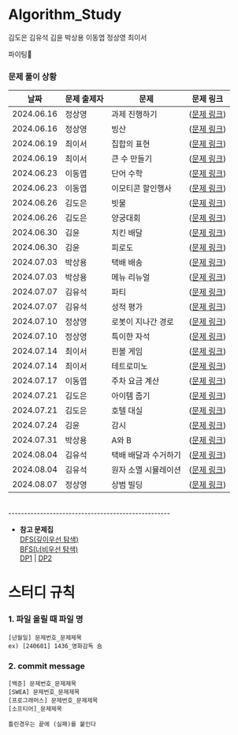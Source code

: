 # Algorithm_Study
김도은 김유석 김윤 박상용 이동엽 정상영 최이서

파이팅🍕

### 문제 풀이 상황
| 날짜 | 문제 출제자 | 문제 | 문제 링크 | 
|--------|------|-------|-------|
| 2024.06.16 | 정상영 | 과제 진행하기 | ([문제 링크](https://school.programmers.co.kr/learn/courses/30/lessons/176962)) | 
| 2024.06.16 | 정상영 | 빙산 | ([문제 링크](https://www.acmicpc.net/problem/2573)) |
| 2024.06.19 | 최이서 | 집합의 표현 | ([문제 링크](https://www.acmicpc.net/problem/1717)) |
| 2024.06.19 | 최이서 | 큰 수 만들기 | ([문제 링크](https://school.programmers.co.kr/learn/courses/30/lessons/42883)) |
| 2024.06.23 | 이동엽 | 단어 수학 | ([문제 링크](https://www.acmicpc.net/problem/1339)) |
| 2024.06.23 | 이동엽 | 이모티콘 할인행사 | ([문제 링크](https://school.programmers.co.kr/learn/courses/30/lessons/150368)) |
| 2024.06.26 | 김도은 | 빗물 | ([문제 링크](https://www.acmicpc.net/problem/14719)) |
| 2024.06.26 | 김도은 | 양궁대회 | ([문제 링크](https://school.programmers.co.kr/learn/courses/30/lessons/92342)) |
| 2024.06.30 | 김윤 | 치킨 배달 | ([문제 링크](https://www.acmicpc.net/problem/15686)) |
| 2024.06.30 | 김윤 | 피로도 | ([문제 링크](https://school.programmers.co.kr/learn/courses/30/lessons/87946)) |
| 2024.07.03 | 박상용 | 택배 배송 | ([문제 링크](https://www.acmicpc.net/problem/5972)) |
| 2024.07.03 | 박상용 | 메뉴 리뉴얼 | ([문제 링크](https://school.programmers.co.kr/learn/courses/30/lessons/72411?language=java)) |
| 2024.07.07 | 김유석 | 파티 | ([문제 링크](https://www.acmicpc.net/problem/1238)) |
| 2024.07.07 | 김유석 | 성적 평가 | ([문제 링크](https://softeer.ai/practice/6250)) |
| 2024.07.10 | 정상영 | 로봇이 지나간 경로 | ([문제 링크](https://softeer.ai/practice/6275)) |
| 2024.07.10 | 정상영 | 특이한 자석 | ([문제 링크](https://swexpertacademy.com/main/code/problem/problemDetail.do?contestProbId=AWIeV9sKkcoDFAVH&categoryId=AWIeV9sKkcoDFAVH&categoryType=CODE&problemTitle=&orderBy=INQUERY_COUNT&selectCodeLang=ALL&select-1=&pageSize=10&pageIndex=4)) |
| 2024.07.14 | 최이서 | 핀볼 게임 | ([문제 링크](https://swexpertacademy.com/main/code/problem/problemDetail.do?contestProbId=AWXRF8s6ezEDFAUo#none)) |
| 2024.07.14 | 최이서 | 테트로미노 | ([문제 링크](https://www.acmicpc.net/problem/14500)) |
| 2024.07.17 | 이동엽 | 주차 요금 계산 | ([문제 링크](https://school.programmers.co.kr/learn/courses/30/lessons/92341)) |
| 2024.07.21 | 김도은 | 아이템 줍기 | ([문제 링크](https://school.programmers.co.kr/learn/courses/30/lessons/87694)) |
| 2024.07.21 | 김도은 | 호텔 대실 | ([문제 링크](https://school.programmers.co.kr/learn/courses/30/lessons/155651)) |
| 2024.07.24 | 김윤 | 감시 | ([문제 링크](https://www.acmicpc.net/problem/15683)) |
| 2024.07.31 | 박상용 | A와 B | ([문제 링크](https://www.acmicpc.net/problem/12904)) |
| 2024.08.04 | 김유석 | 택배 배달과 수거하기 | ([문제 링크](https://school.programmers.co.kr/learn/courses/30/lessons/150369)) |
| 2024.08.04 | 김유석 | 원자 소멸 시뮬레이션 | ([문제 링크](https://swexpertacademy.com/main/code/problem/problemDetail.do?contestProbId=AWXRFInKex8DFAUo&categoryId=AWXRFInKex8DFAUo&categoryType=CODE&problemTitle=SW&orderBy=FIRST_REG_DATETIME&selectCodeLang=ALL&select-1=&pageSize=10&pageIndex=1)) |
| 2024.08.07 | 정상영 | 상범 빌딩 | ([문제 링크](https://www.acmicpc.net/problem/6593)) |

<br>
---------------------------------------------------

* **참고 문제집** <br>
[DFS(깊이우선 탐색)](https://www.acmicpc.net/problemset?sort=ac_desc&algo=127) <br>
[BFS(너비우선 탐색)](https://www.acmicpc.net/problemset?sort=ac_desc&algo=126) <br>
[DP1](https://www.acmicpc.net/workbook/view/7836) | [DP2](https://www.acmicpc.net/problemset?sort=ac_desc&algo=25) <br>


# 스터디 규칙
### 1. 파일 올릴 때 파일 명
```
[년월일] 문제번호_문제제목
ex) [240601] 1436_영화감독 숌
```
### 2. commit message
```
[백준] 문제번호_문제제목
[SWEA] 문제번호_문제제목
[프로그래머스] 문제번호_문제제목
[소프티어]_문제제목

틀린경우는 끝에 (실패)를 붙인다
```
